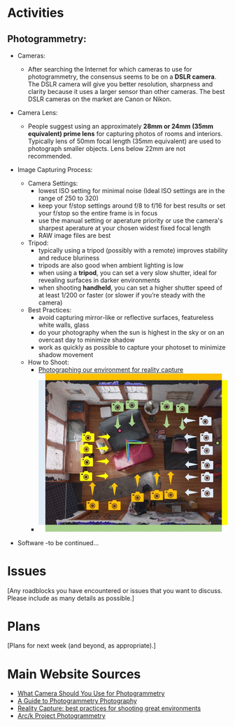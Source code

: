 # Activities

## Photogrammetry:

- Cameras:
  - After searching the Internet for which cameras to use for photogrammetry, the consensus seems to be on a **DSLR camera**. The DSLR camera will give you better resolution, sharpness and clarity because it uses a larger sensor than other cameras. The best DSLR cameras on the market are Canon or Nikon.

- Camera Lens:
  - People suggest using an approximately **28mm or 24mm (35mm equivalent) prime lens** for capturing photos of rooms and interiors. Typically lens of 50mm focal length (35mm equivalent) are used to photograph smaller objects. Lens below 22mm are not recommended.
  
- Image Capturing Process:
  - Camera Settings:
    - lowest ISO setting for minimal noise (Ideal ISO settings are in the range of 250 to 320)
    - keep your f/stop settings around f/8 to f/16 for best results or set your f/stop so the entire frame is in focus
    - use the manual setting or aperature priority or use the camera's sharpest aperature at your chosen widest fixed focal length
    - RAW image files are best
  - Tripod:
    - typically using a tripod (possibly with a remote) improves stability and reduce bluriness
    - tripods are also good when ambient lighting is low
    - when using a **tripod**, you can set a very slow shutter, ideal for revealing surfaces in darker environments
    - when shooting **handheld**, you can set a higher shutter speed of at least 1/200 or faster (or slower if you’re steady with the camera)
  - Best Practices:
    - avoid capturing mirror-like or reflective surfaces, featureless white walls, glass
    - do your photography when the sun is highest in the sky or on an overcast day to minimize shadow
    - work as quickly as possible to capture your photoset to minimize shadow movement
  - How to Shoot:
    - [Photographing our environment for reality capture](https://www.youtube.com/watch?v=efeWrgtjMg8)
    - ![Shooting Interior Room!](Interior-Room-Graphic.jpg)
    
 - Software
  -to be continued...
  
# Issues

[Any roadblocks you have encountered or issues that you want to discuss.  Please include as many details as possible.]

# Plans

[Plans for next week (and beyond, as appropriate).]

# Main Website Sources

- [What Camera Should You Use for Photogrammetry](https://medium.com/@EightyLevel/what-camera-should-you-use-for-photogrammetry-3a67864bd4eb)
- [A Guide to Photogrammetry Photography](https://journalists.org/resources/a-guide-to-photogrammetry-photography/)
- [Reality Capture: best practices for shooting great environments](https://area.autodesk.com/blogs/journey-to-vr/reality-capture-a-roundup-of-best-photogrammetry-practices-for-shooting-great-environments/)
- [Arc/k Project Photogrammetry](https://arck-project.org/photogrammetry/)
